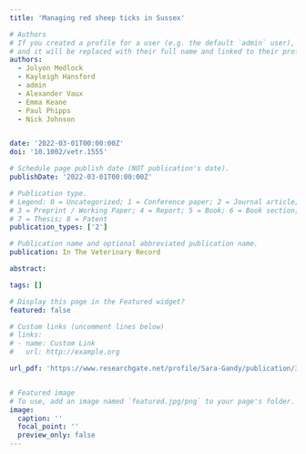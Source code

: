 ```yaml
---
title: 'Managing red sheep ticks in Sussex'

# Authors
# If you created a profile for a user (e.g. the default `admin` user), write the username (folder name) here
# and it will be replaced with their full name and linked to their profile.
authors:
  - Jolyon Medlock
  - Kayleigh Hansford
  - admin
  - Alexander Vaux
  - Emma Keane
  - Paul Phipps
  - Nick Johnson


date: '2022-03-01T00:00:00Z'
doi: '10.1002/vetr.1555'

# Schedule page publish date (NOT publication's date).
publishDate: '2022-03-01T00:00:00Z'

# Publication type.
# Legend: 0 = Uncategorized; 1 = Conference paper; 2 = Journal article;
# 3 = Preprint / Working Paper; 4 = Report; 5 = Book; 6 = Book section;
# 7 = Thesis; 8 = Patent
publication_types: ['2']

# Publication name and optional abbreviated publication name.
publication: In The Veterinary Record

abstract: 

tags: []

# Display this page in the Featured widget?
featured: false

# Custom links (uncomment lines below)
# links:
# - name: Custom Link
#   url: http://example.org

url_pdf: 'https://www.researchgate.net/profile/Sara-Gandy/publication/359032178_Managing_red_sheep_ticks_in_Sussex/links/62763eca2f9ccf58eb34605f/Managing-red-sheep-ticks-in-Sussex.pdf'


# Featured image
# To use, add an image named `featured.jpg/png` to your page's folder.
image:
  caption: ''
  focal_point: ''
  preview_only: false
---
```

